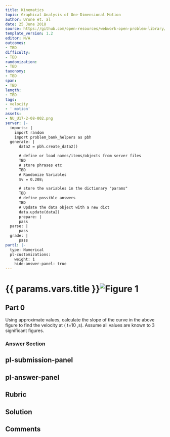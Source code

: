 ```yaml
---
title: Kinematics
topic: Graphical Analysis of One-Dimensional Motion
author: Urone et. al
date: 25 June 2018
source: https://github.com/open-resources/webwork-open-problem-library/tree/master/Contrib/BrockPhysics/College_Physics_Urone/2.Kinematics/NU_U17-2-08-002.pg
template_version: 1.2
editor: N/A
outcomes:
- TBD
difficulty:
- TBD
randomization:
- TBD
taxonomy:
- TBD
span:
- TBD
length:
- TBD
tags:
- velocity
- ' motion'
assets:
- NU_U17-2-08-002.png
server: |-
  imports: |
    import random
    import problem_bank_helpers as pbh
  generate: |
      data2 = pbh.create_data2()

      # define or load names/items/objects from server files
      TBD
      # store phrases etc
      TBD
      # Randomize Variables
      $v = 0.208;

      # store the variables in the dictionary "params"
      TBD
      # define possible answers
      TBD
      # Update the data object with a new dict
      data.update(data2)
      prepare: |
      pass
  parse: |
      pass
  grade: |
      pass
part1: |-
  type: Numerical
  pl-customizations:
    weight: 1
    hide-answer-panel: true
---
```


# {{ params.vars.title }}![Figure 1](NU_U17-2-08-002.png)

## Part 0 
Using approximate values, calculate the slope of the curve in the above figure to find the velocity at ( t=10 ,s). Assume all values are known to 3 significant figures. 


### Answer Section 


## pl-submission-panel 


## pl-answer-panel 


## Rubric 


## Solution 


## Comments 


